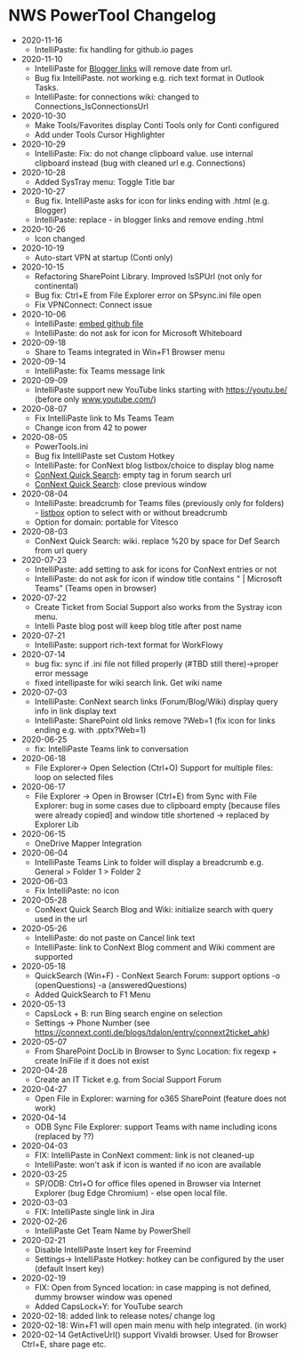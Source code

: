 # NWS PowerTool Changelog

* 2020-11-16
	- IntelliPaste: fix handling for github.io pages
* 2020-11-10
	- IntelliPaste for [Blogger links](https://tdalon.blogspot.com/2020/08/blogger-how-to-remove-date-from-url.html) will remove date from url.
	- Bug fix IntelliPaste. not working e.g. rich text format in Outlook Tasks.
	- IntelliPaste: for connections wiki: changed to Connections_IsConnectionsUrl
* 2020-10-30
  - Make Tools/Favorites display Conti Tools only for Conti configured
  - Add under Tools Cursor Highlighter
* 2020-10-29
  - IntelliPaste: Fix: do not change clipboard value. use internal clipboard instead (bug with cleaned url e.g. Connections)
* 2020-10-28
	- Added SysTray menu: Toggle Title bar
* 2020-10-27
	- Bug fix. IntelliPaste asks for icon for links ending with .html (e.g. Blogger)
	- IntelliPaste: replace - in blogger links and remove ending .html
* 2020-10-26
	- Icon changed
* 2020-10-19
  - Auto-start VPN at startup (Conti only)
* 2020-10-15
  - Refactoring SharePoint Library. Improved IsSPUrl (not only for continental)
  - Bug fix: Ctrl+E from File Explorer error on SPsync.ini file open
  - Fix VPNConnect: Connect issue
* 2020-10-06
    * IntelliPaste: [embed github file](https://tdalon.blogspot.com/blogger-embed-github-file)
    * IntelliPaste: do not ask for icon for Microsoft Whiteboard
* 2020-09-18
    * Share to Teams integrated in Win+F1 Browser menu
* 2020-09-14
    * IntelliPaste: fix Teams message link
* 2020-09-09
    * IntelliPaste support new YouTube links starting with https://youtu.be/ (before only www.youtube.com/)
* 2020-08-07
    * Fix IntelliPaste link to Ms Teams Team
    * Change icon from 42 to power
* 2020-08-05
    * PowerTools.ini
    * Bug fix IntelliPaste set Custom Hotkey
    * IntelliPaste: for ConNext blog listbox/choice to display blog name
    * [ConNext Quick Search](https://connext.conti.de/blogs/tdalon/entry/connext_search_ahk): empty tag in forum search url
    * [ConNext Quick Search](https://connext.conti.de/blogs/tdalon/entry/connext_search_ahk): close previous window
* 2020-08-04
    * IntelliPaste: breadcrumb for Teams files (previously only for folders) - [listbox](https://tdalon.blogspot.com/ahk-listbox) option to select with or without breadcrumb
    * Option for domain: portable for Vitesco
* 2020-08-03
    * ConNext Quick Search: wiki. replace %20 by space for Def Search from url query
* 2020-07-23
    * IntelliPaste: add setting to ask for icons for ConNext entries or not
    * IntelliPaste: do not ask for icon if window title contains " | Microsoft Teams" (Teams open in browser)
* 2020-07-22
    * Create Ticket from Social Support also works from the Systray icon menu.
    * Intelli Paste blog post will keep blog title after post name
* 2020-07-21
    * IntelliPaste: support rich-text format for WorkFlowy
* 2020-07-14
    * bug fix: sync if .ini file not filled properly (#TBD still there)->proper error message
    * fixed intellipaste for wiki search link. Get wiki name
* 2020-07-03
    * IntelliPaste: ConNext search links (Forum/Blog/Wiki) display query info in link display text
    * IntelliPaste: SharePoint old links remove ?Web=1 (fix icon for links ending e.g. with .pptx?Web=1)
* 2020-06-25
    * fix: IntelliPaste Teams link to conversation
* 2020-06-18
    * File Explorer-> Open Selection (Ctrl+O) Support for multiple files: loop on selected files
* 2020-06-17
    * File Explorer -> Open in Browser (Ctrl+E) from Sync with File Explorer: bug in some cases due to clipboard empty [because files were already copied] and window title shortened -> replaced by Explorer Lib
* 2020-06-15
    * OneDrive Mapper Integration
* 2020-06-04
    * IntelliPaste Teams Link to folder will display a breadcrumb e.g. General > Folder 1 > Folder 2
* 2020-06-03
    * Fix IntelliPaste: no icon
* 2020-05-28
    * ConNext Quick Search Blog and Wiki: initialize search with query used in the url
* 2020-05-26
    * IntelliPaste: do not paste on Cancel link text
    * IntelliPaste: link to ConNext Blog comment and Wiki comment are supported
* 2020-05-18
    * QuickSearch (Win+F) - ConNext Search Forum: support options -o (openQuestions) -a (answeredQuestions)
    * Added QuickSearch to F1 Menu
* 2020-05-13
    * CapsLock + B: run Bing search engine on selection
    * Settings -> Phone Number (see https://connext.conti.de/blogs/tdalon/entry/connext2ticket_ahk)
* 2020-05-07
    * From SharePoint DocLib in Browser to Sync Location: fix regexp + create IniFile if it does not exist
* 2020-04-28
    * Create an IT Ticket e.g. from Social Support Forum
* 2020-04-27
    * Open File in Explorer: warning for o365 SharePoint (feature does not work)
* 2020-04-14
    * ODB Sync File Explorer: support Teams with name including icons (replaced by ??)
* 2020-04-03
    * FIX: IntelliPaste in ConNext comment: link is not cleaned-up
    * IntelliPaste: won't ask if icon is wanted if no icon are available
* 2020-03-25
    * SP/ODB: Ctrl+O for office files opened in Browser via Internet Explorer (bug Edge Chromium) - else open local file.
* 2020-03-03
    * FIX: IntelliPaste single link in Jira
* 2020-02-26
    * IntelliPaste Get Team Name by PowerShell
* 2020-02-21
    * Disable IntelliPaste Insert key for Freemind
    * Settings-> IntelliPaste Hotkey: hotkey can be configured by the user (default Insert key)
* 2020-02-19
    * FIX: Open from Synced location: in case mapping is not defined, dummy browser window was opened
    * Added CapsLock+Y: for YouTube search
* 2020-02-18: added link to release notes/ change log
* 2020-02-18: Win+F1 will open main menu with help integrated. (in work)
* 2020-02-14 GetActiveUrl() support Vivaldi browser. Used for Browser Ctrl+E, share page etc.
